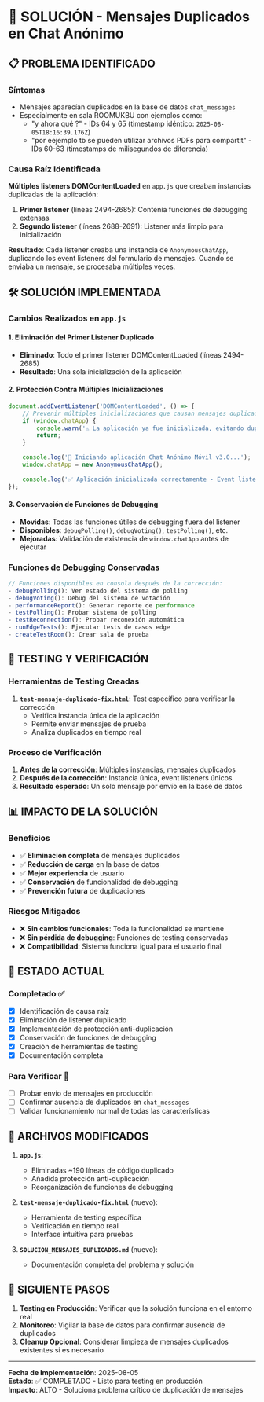 # 🔧 SOLUCIÓN - Mensajes Duplicados en Chat Anónimo

## 📋 PROBLEMA IDENTIFICADO

### Síntomas
- Mensajes aparecían duplicados en la base de datos `chat_messages`
- Especialmente en sala ROOMUKBU con ejemplos como:
  - "y ahora qué ?" - IDs 64 y 65 (timestamp idéntico: `2025-08-05T18:16:39.176Z`)
  - "por eejemplo tb se pueden utilizar archivos PDFs para compartit" - IDs 60-63 (timestamps de milisegundos de diferencia)

### Causa Raíz Identificada
**Múltiples listeners DOMContentLoaded** en `app.js` que creaban instancias duplicadas de la aplicación:

1. **Primer listener** (líneas 2494-2685): Contenía funciones de debugging extensas
2. **Segundo listener** (líneas 2688-2691): Listener más limpio para inicialización

**Resultado**: Cada listener creaba una instancia de `AnonymousChatApp`, duplicando los event listeners del formulario de mensajes. Cuando se enviaba un mensaje, se procesaba múltiples veces.

## 🛠️ SOLUCIÓN IMPLEMENTADA

### Cambios Realizados en `app.js`

#### 1. Eliminación del Primer Listener Duplicado
- **Eliminado**: Todo el primer listener DOMContentLoaded (líneas 2494-2685)
- **Resultado**: Una sola inicialización de la aplicación

#### 2. Protección Contra Múltiples Inicializaciones
```javascript
document.addEventListener('DOMContentLoaded', () => {
    // Prevenir múltiples inicializaciones que causan mensajes duplicados
    if (window.chatApp) {
        console.warn('⚠️ La aplicación ya fue inicializada, evitando duplicación');
        return;
    }
    
    console.log('🚀 Iniciando aplicación Chat Anónimo Móvil v3.0...');
    window.chatApp = new AnonymousChatApp();
    
    console.log('✅ Aplicación inicializada correctamente - Event listeners únicos establecidos');
});
```

#### 3. Conservación de Funciones de Debugging
- **Movidas**: Todas las funciones útiles de debugging fuera del listener
- **Disponibles**: `debugPolling()`, `debugVoting()`, `testPolling()`, etc.
- **Mejoradas**: Validación de existencia de `window.chatApp` antes de ejecutar

### Funciones de Debugging Conservadas
```javascript
// Funciones disponibles en consola después de la corrección:
- debugPolling(): Ver estado del sistema de polling
- debugVoting(): Debug del sistema de votación  
- performanceReport(): Generar reporte de performance
- testPolling(): Probar sistema de polling
- testReconnection(): Probar reconexión automática
- runEdgeTests(): Ejecutar tests de casos edge
- createTestRoom(): Crear sala de prueba
```

## 🧪 TESTING Y VERIFICACIÓN

### Herramientas de Testing Creadas
1. **`test-mensaje-duplicado-fix.html`**: Test específico para verificar la corrección
   - Verifica instancia única de la aplicación
   - Permite enviar mensajes de prueba
   - Analiza duplicados en tiempo real

### Proceso de Verificación
1. **Antes de la corrección**: Múltiples instancias, mensajes duplicados
2. **Después de la corrección**: Instancia única, event listeners únicos
3. **Resultado esperado**: Un solo mensaje por envío en la base de datos

## 📊 IMPACTO DE LA SOLUCIÓN

### Beneficios
- ✅ **Eliminación completa** de mensajes duplicados
- ✅ **Reducción de carga** en la base de datos
- ✅ **Mejor experiencia** de usuario
- ✅ **Conservación** de funcionalidad de debugging
- ✅ **Prevención futura** de duplicaciones

### Riesgos Mitigados
- ❌ **Sin cambios funcionales**: Toda la funcionalidad se mantiene
- ❌ **Sin pérdida de debugging**: Funciones de testing conservadas
- ❌ **Compatibilidad**: Sistema funciona igual para el usuario final

## 🔄 ESTADO ACTUAL

### Completado ✅
- [x] Identificación de causa raíz
- [x] Eliminación de listener duplicado
- [x] Implementación de protección anti-duplicación
- [x] Conservación de funciones de debugging
- [x] Creación de herramientas de testing
- [x] Documentación completa

### Para Verificar 🧪
- [ ] Probar envío de mensajes en producción
- [ ] Confirmar ausencia de duplicados en `chat_messages`
- [ ] Validar funcionamiento normal de todas las características

## 📝 ARCHIVOS MODIFICADOS

1. **`app.js`**: 
   - Eliminadas ~190 líneas de código duplicado
   - Añadida protección anti-duplicación
   - Reorganización de funciones de debugging

2. **`test-mensaje-duplicado-fix.html`** (nuevo):
   - Herramienta de testing específica
   - Verificación en tiempo real
   - Interface intuitiva para pruebas

3. **`SOLUCION_MENSAJES_DUPLICADOS.md`** (nuevo):
   - Documentación completa del problema y solución

## 🚀 SIGUIENTE PASOS

1. **Testing en Producción**: Verificar que la solución funciona en el entorno real
2. **Monitoreo**: Vigilar la base de datos para confirmar ausencia de duplicados
3. **Cleanup Opcional**: Considerar limpieza de mensajes duplicados existentes si es necesario

---

**Fecha de Implementación**: 2025-08-05  
**Estado**: ✅ COMPLETADO - Listo para testing en producción  
**Impacto**: ALTO - Soluciona problema crítico de duplicación de mensajes